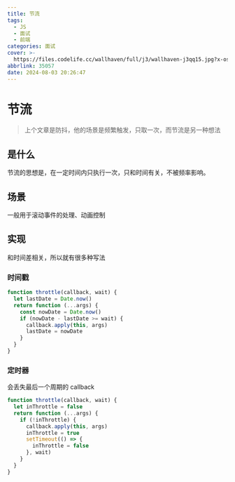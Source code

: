 ```yaml
---
title: 节流
tags:
  - JS
  - 面试
  - 前端
categories: 面试
cover: >-
  https://files.codelife.cc/wallhaven/full/j3/wallhaven-j3qq15.jpg?x-oss-process=image/resize,limit_0,m_fill,w_2560,h_1440/quality,Q_92/format,webp
abbrlink: 35057
date: 2024-08-03 20:26:47
---
```


# 节流

> 上个文章是防抖，他的场景是频繁触发，只取一次，而节流是另一种想法

## 是什么

节流的思想是，在一定时间内只执行一次，只和时间有关，不被频率影响。

## 场景

一般用于滚动事件的处理、动画控制

## 实现

和时间差相关，所以就有很多种写法

### 时间戳

```js
function throttle(callback, wait) {
  let lastDate = Date.now()
  return function (...args) {
    const nowDate = Date.now()
    if (nowDate - lastDate >= wait) {
      callback.apply(this, args)
      lastDate = nowDate
    }
  }
}
```

### 定时器

会丢失最后一个周期的 callback

```js
function throttle(callback, wait) {
  let inThrottle = false
  return function (...args) {
    if (!inThrottle) {
      callback.apply(this, args)
      inThrottle = true
      setTimeout(() => {
        inThrottle = false
      }, wait)
    }
  }
}
```
